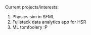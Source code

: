 Current projects/interests:

1. Physics sim in SFML
2. Fullstack data analytics app for HSR
3. ML tomfoolery :P

